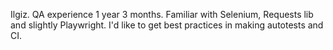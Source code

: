 Ilgiz. QA experience 1 year 3 months. Familiar with Selenium, Requests lib and slightly Playwright. I'd like to get best practices in making autotests and CI.